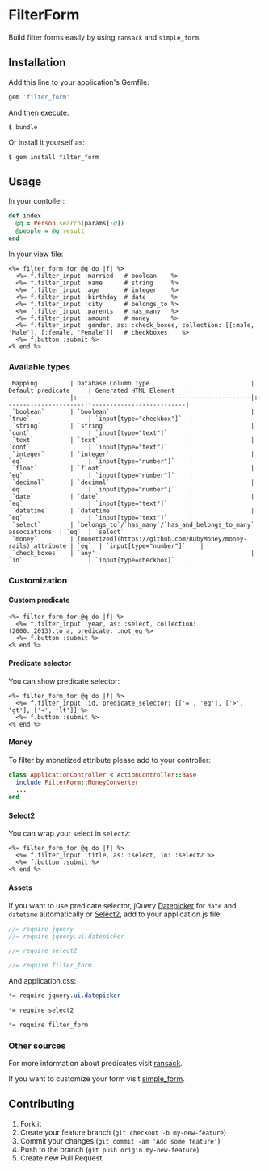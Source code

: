 # FilterForm

Build filter forms easily by using `ransack` and `simple_form`.

## Installation

Add this line to your application's Gemfile:

```ruby
gem 'filter_form'
```

And then execute:

    $ bundle

Or install it yourself as:

    $ gem install filter_form

## Usage

In your contoller:

```ruby
def index
  @q = Person.search(params[:q])
  @people = @q.result
end
```

In your view file:

```erb
<%= filter_form_for @q do |f| %>
  <%= f.filter_input :married   # boolean    %>
  <%= f.filter_input :name      # string     %>
  <%= f.filter_input :age       # integer    %>
  <%= f.filter_input :birthday  # date       %>
  <%= f.filter_input :city      # belongs_to %>
  <%= f.filter_input :parents   # has_many   %>
  <%= f.filter_input :amount    # money      %>
  <%= f.filter_input :gender, as: :check_boxes, collection: [[:male, 'Male'], [:female, 'Female']]   # checkboxes    %>
  <%= f.button :submit %>
<% end %>
```

### Available types

     Mapping         | Database Column Type                            | Default predicate     | Generated HTML Element    |
     --------------- |:------------------------------------------------|:----------------------|:--------------------------|
     `boolean`       | `boolean`                                       | `true`                | `input[type="checkbox"]`  |
     `string`        | `string`                                        | `cont`                | `input[type="text"]`      |
     `text`          | `text`                                          | `cont`                | `input[type="text"]`      |
     `integer`       | `integer`                                       | `eq`                  | `input[type="number"]`    |
     `float`         | `float`                                         | `eq`                  | `input[type="number"]`    |
     `decimal`       | `decimal`                                       | `eq`                  | `input[type="number"]`    |
     `date`          | `date`                                          | `eq`                  | `input[type="text"]`      |
     `datetime`      | `datetime`                                      | `eq`                  | `input[type="text"]`      |
     `select`        | `belongs_to`/`has_many`/`has_and_belongs_to_many` associations  | `eq`  | `select`                  |
     `money`         | [monetized](https://github.com/RubyMoney/money-rails) attribute | `eq`  | `input[type="number"]`    |
     `check_boxes`   | `any'                                           | `in`                  | `input[type=checkbox]`    |

### Customization

#### Custom predicate

```erb
<%= filter_form_for @q do |f| %>
  <%= f.filter_input :year, as: :select, collection: (2000..2013).to_a, predicate: :not_eq %>
  <%= f.button :submit %>
<% end %>
```

#### Predicate selector

You can show predicate selector:

```erb
<%= filter_form_for @q do |f| %>
  <%= f.filter_input :id, predicate_selector: [['=', 'eq'], ['>', 'gt'], ['<', 'lt']] %>
  <%= f.button :submit %>
<% end %>
```

#### Money

To filter by monetized attribute please add to your controller:

```ruby
class ApplicationController < ActionController::Base
  include FilterForm::MoneyConverter
  ...
end
```

#### Select2

You can wrap your select in `select2`:

```erb
<%= filter_form_for @q do |f| %>
  <%= f.filter_input :title, as: :select, in: :select2 %>
  <%= f.button :submit %>
<% end %>
```

#### Assets

If you want to use predicate selector, jQuery [Datepicker](http://jqueryui.com/datepicker/) for `date` and `datetime` automatically or [Select2](http://ivaynberg.github.io/select2/), add to your application.js file:

```js
//= require jquery
//= require jquery.ui.datepicker

//= require select2

//= require filter_form
```

And application.css:

```css
*= require jquery.ui.datepicker

*= require select2

*= require filter_form
```

### Other sources

For more information about predicates visit [ransack](https://github.com/ernie/ransack).

If you want to customize your form visit [simple_form](https://github.com/plataformatec/simple_form).

## Contributing

1. Fork it
2. Create your feature branch (`git checkout -b my-new-feature`)
3. Commit your changes (`git commit -am 'Add some feature'`)
4. Push to the branch (`git push origin my-new-feature`)
5. Create new Pull Request
